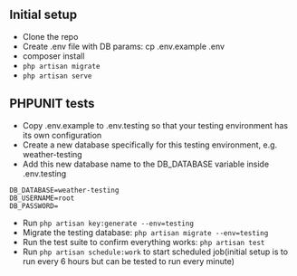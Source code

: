 ## Initial setup

- Clone the repo
- Create .env file with DB params: cp .env.example .env
- composer install
- ```php artisan migrate```
- ```php artisan serve```


## PHPUNIT tests

- Copy .env.example to .env.testing so that your testing environment has its own configuration
- Create a new database specifically for this testing environment, e.g. weather-testing
- Add this new database name to the DB_DATABASE variable inside .env.testing
```DB_HOST=localhost
DB_DATABASE=weather-testing
DB_USERNAME=root
DB_PASSWORD=
```
- Run ```php artisan key:generate --env=testing```
- Migrate the testing database: ```php artisan migrate --env=testing```
- Run the test suite to confirm everything works: ```php artisan test```
- Run ```php artisan schedule:work``` to start scheduled job(initial setup is to run every 6 hours but can be tested to run every minute) 

